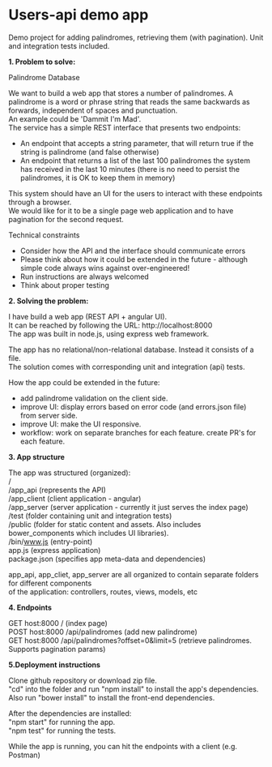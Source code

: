 # Users-api demo app
Demo project for adding palindromes, retrieving them (with pagination). Unit and integration tests included.

**1. Problem to solve:**

Palindrome Database  

We want to build a web app that stores a number of palindromes. A palindrome is a word or phrase string that reads the same backwards as forwards, independent of spaces and punctuation.  
An example could be 'Dammit I'm Mad'.   
The service has a simple REST interface that presents two endpoints:  

- An endpoint that accepts a string parameter, that will return true if the string is palindrome (and false otherwise)  
- An endpoint that returns a list of the last 100 palindromes the system has received in the last 10 minutes (there is no need to persist the palindromes, it is OK to keep them in memory)  

This system should have an UI for the users to interact with these endpoints through a browser.   
We would like for it to be a single page web application and to have pagination for the second request.    

Technical constraints  

- Consider how the API and the interface should communicate errors
- Please think about how it could be extended in the future - although simple code always wins against over-engineered!
- Run instructions are always welcomed
- Think about proper testing

**2. Solving the problem:**

I have build a web app (REST API + angular UI).  
It can be reached by following the URL: http://localhost:8000  
The app was built in node.js, using express web framework.  

The app has no relational/non-relational database. Instead it consists of a file.  
The solution comes with corresponding unit and integration (api) tests.  

How the app could be extended in the future:
- add palindrome validation on the client side.
- improve UI: display errors based on error code (and errors.json file) from server side.
- improve UI: make the UI responsive.
- workflow: work on separate branches for each feature. create PR's for each feature.

**3. App structure**

The app was structured (organized):  
/  
/app_api (represents the API)  
/app_client (client application - angular)  
/app_server (server application - currently it just serves the index page)  
/test (folder containing unit and integration tests)  
/public (folder for static content and assets. Also includes bower_components which includes UI libraries).  
/bin/www.js (entry-point)  
app.js (express application)  
package.json (specifies app meta-data and dependencies)  

app_api, app_cliet, app_server are all organized to contain separate folders for different components  
of the application: controllers, routes, views, models, etc  

**4. Endpoints**

GET host:8000 / (index page)  
POST host:8000 /api/palindromes (add new palindrome)  
GET host:8000 /api/palindromes?offset=0&limit=5 (retrieve palindromes. Supports pagination params)  

**5.Deployment instructions**

Clone github repository or download zip file.  
"cd" into the folder and run "npm install" to install the app's dependencies. Also run "bower install" to install the front-end dependencies.

After the dependencies are installed:  
"npm start" for running the app.  
"npm test" for running the tests.  

While the app is running, you can hit the endpoints with a client (e.g. Postman)  